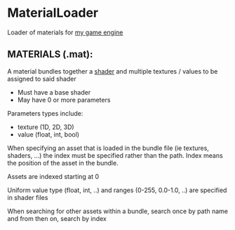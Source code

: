 # MaterialLoader
Loader of materials for [my game engine](https://github.com/Vespidian/GameFramework)

## MATERIALS (.mat):
A material bundles together a [shader](https://github.com/Vespidian/ShaderLoader) and multiple textures / values to be assigned to said shader

- Must have a base shader
- May have 0 or more parameters

Parameters types include:
- texture 	(1D, 2D, 3D)
- value 	(float, int, bool)

When specifying an asset that is loaded in the bundle file (ie textures, shaders, ...) the index must be specified rather than the path. Index means the position of the asset in the bundle.

Assets are indexed starting at 0

Uniform value type (float, int, ..) and ranges (0-255, 0.0-1.0, ..) are specified in shader files


When searching for other assets within a bundle, search once by path name and from then on, search by index

